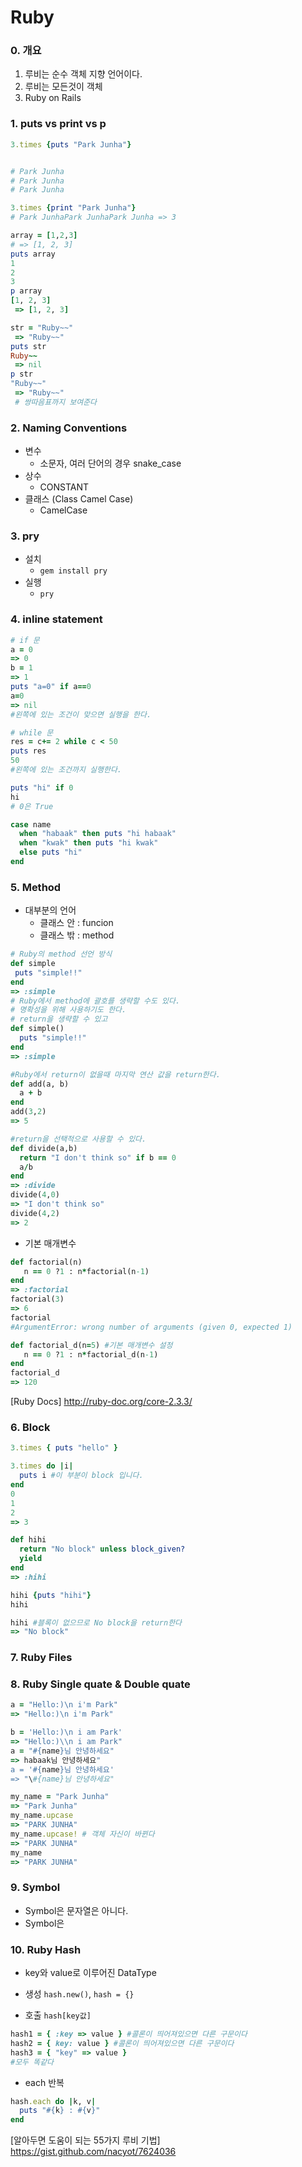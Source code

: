 # Ruby

### 0. 개요
1. 루비는 순수 객체 지향 언어이다.
2. 루비는 모든것이 객체
3. Ruby on Rails



### 1. puts vs print vs p
```Ruby
3.times {puts "Park Junha"}


# Park Junha
# Park Junha
# Park Junha
```

```Ruby
3.times {print "Park Junha"}                      
# Park JunhaPark JunhaPark Junha => 3
```

```Ruby
array = [1,2,3]
# => [1, 2, 3]
puts array
1
2
3
p array
[1, 2, 3]
 => [1, 2, 3]

str = "Ruby~~"
 => "Ruby~~"
puts str
Ruby~~
 => nil
p str
"Ruby~~"
 => "Ruby~~"
 # 쌍따음표까지 보여준다
```
### 2. Naming Conventions
- 변수
  - 소문자, 여러 단어의 경우 snake_case
- 상수
  - CONSTANT
- 클래스 (Class Camel Case)
  - CamelCase

### 3. pry
- 설치
  - `gem install pry`
- 실행
  - `pry`

### 4. inline statement


```Ruby
# if 문
a = 0
=> 0
b = 1
=> 1
puts "a=0" if a==0
a=0
=> nil
#왼쪽에 있는 조건이 맞으면 실행을 한다.

# while 문
res = c+= 2 while c < 50
puts res
50
#왼쪽에 있는 조건까지 실행한다.

puts "hi" if 0                                                                     
hi
# 0은 True

case name
  when "habaak" then puts "hi habaak"  
  when "kwak" then puts "hi kwak"  
  else puts "hi"  
end  
```

### 5. Method
- 대부분의 언어
  - 클래스 안 : funcion
  - 클래스 밖 : method
```Ruby
# Ruby의 method 선언 방식
def simple
 puts "simple!!"
end  
=> :simple
# Ruby에서 method에 괄호를 생략할 수도 있다.
# 명확성을 위해 사용하기도 한다.
# return을 생략할 수 있고
def simple()
  puts "simple!!"
end  
=> :simple
```
```Ruby
#Ruby에서 return이 없을때 마지막 연산 값을 return한다.
def add(a, b)
  a + b
end
add(3,2)
=> 5

#return을 선택적으로 사용할 수 있다.
def divide(a,b)
  return "I don't think so" if b == 0
  a/b
end  
=> :divide
divide(4,0)
=> "I don't think so"
divide(4,2)
=> 2
```

- 기본 매개변수
```Ruby
def factorial(n)
   n == 0 ?1 : n*factorial(n-1)
end  
=> :factorial
factorial(3)
=> 6
factorial
#ArgumentError: wrong number of arguments (given 0, expected 1)

def factorial_d(n=5) #기본 매개변수 설정
   n == 0 ?1 : n*factorial_d(n-1)
end
factorial_d
=> 120

```

 [Ruby Docs] http://ruby-doc.org/core-2.3.3/

### 6. Block
```Ruby
3.times { puts "hello" }

3.times do |i|
  puts i #이 부분이 block 입니다.
end  
0
1
2
=> 3
```
```Ruby
def hihi
  return "No block" unless block_given?
  yield
end  
=> :hihi

hihi {puts "hihi"}
hihi

hihi #블록이 없으므로 No block을 return한다
=> "No block"
```

### 7. Ruby Files

### 8. Ruby Single quate & Double quate
```Ruby
a = "Hello:)\n i'm Park"                                      
=> "Hello:)\n i'm Park"

b = 'Hello:)\n i am Park'        
=> "Hello:)\\n i am Park"
a = "#{name}님 안녕하세요"
=> habaak님 안녕하세요"
a = '#{name}님 안녕하세요'               
=> "\#{name}님 안녕하세요"
```

```Ruby
my_name = "Park Junha"
=> "Park Junha"
my_name.upcase
=> "PARK JUNHA"
my_name.upcase! # 객체 자신이 바뀐다
=> "PARK JUNHA"
my_name
=> "PARK JUNHA"
```

### 9. Symbol
- Symbol은 문자열은 아니다.
- Symbol은

### 10. Ruby Hash
- key와 value로 이루어진 DataType

- 생성 `hash.new()`, `hash = {}`
- 호출 `hash[key값]`
```Ruby
hash1 = { :key => value } #콜론이 띄어져있으면 다른 구문이다
hash2 = { key: value } #콜론이 띄어져있으면 다른 구문이다
hash3 = { "key" => value }
#모두 똑같다
```
- each 반복
```Ruby
hash.each do |k, v|
  puts "#{k} : #{v}"
end
```
[알아두면 도움이 되는 55가지 루비 기법] https://gist.github.com/nacyot/7624036
